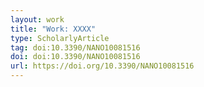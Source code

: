 ```yaml
---
layout: work
title: "Work: XXXX"
type: ScholarlyArticle
tag: doi:10.3390/NANO10081516
doi: doi:10.3390/NANO10081516
url: https://doi.org/10.3390/NANO10081516
---
```


